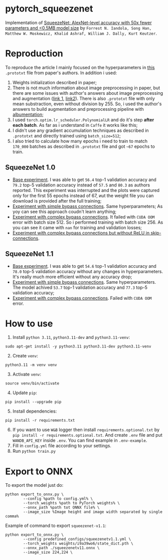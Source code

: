# pytorch_squeezenet
Implementation of [SqueezeNet: AlexNet-level accuracy with 50x fewer parameters and <0.5MB model size](https://arxiv.org/abs/1602.07360v4) by `Forrest N. Iandola, Song Han, Matthew W. Moskewicz, Khalid Ashraf, William J. Dally, Kurt Keutzer`.

# Reproduction
To reproduce the article I mainly focused on the hyperparameters in [this](https://github.com/forresti/SqueezeNet/blob/master/SqueezeNet_v1.0/solver.prototxt) `.prototxt` file from paper's authors. In addition i used:

1. Weights initialization described in paper;
2. There is not much information about image preprocessing in paper, but there are some issues with author's answers about image preprocessing and augmentation ([link 1](https://github.com/forresti/SqueezeNet/issues/8), [link2](https://github.com/forresti/SqueezeNet/issues/62)). There is also `.prototxt` file with only mean substraction, even without division by 255. So, i used the author's answers to build augmentation and preprocessing pipeline with [albumentation](https://github.com/albumentations-team/albumentations);
3. I used `torch.optim.lr_scheduler.PolynomialLR` and do it's step __after each batch__. As far as i understand in `Caffe` it works like this;
4. I didn't use any gradient accumulation techniques as described in `.prototxt` and directly trained using `batch_size=512`;
5. I also tried to calculate how many epochs i need to train to match `170_000` batches as described in `.prototxt` file and got `~67` epochs to train.

## SqueezeNet 1.0
 - [Base experiment](https://wandb.ai/xevolesi/SqueezeNet/runs/4ynby67q/overview?workspace=user-xevolesi). I was able to get `56.4` top-1 validation accuracy and `79.2` top-5 validation accuracy instead of `57.5` and `80.3` as authors reported. This experiment was interrupted and the plots were captured only for the first 55 epochs instead of 67, иut the weight file you can download is provided after the full training;
 - [Experiment with simple bypass connections](https://wandb.ai/xevolesi/SqueezeNet/runs/q3wzwk8o/overview?workspace=user-xevolesi). Same hyperparameters; As yoy can see this approach coudn't learn anything;
 - [Experiment with complex bypass connections](https://wandb.ai/xevolesi/SqueezeNet/runs/5owzmth4/overview?workspace=user-xevolesi). It failed with `CUDA OOM` error with batch size 512. So i performed training with batch size 256. As you can see it came with `nan` for training and validation losses;
 - [Experiment with complex bypass connections but without ReLU in skip-connections](https://wandb.ai/xevolesi/SqueezeNet/runs/5owzmth4/overview?workspace=user-xevolesi).

## SqueezeNet 1.1
 - [Base experiment](https://wandb.ai/xevolesi/SqueezeNet/runs/i9a39wo6/overview?workspace=user-xevolesi). I was able to get `54.6` top-1 validation accuracy and `78.0` top-5 validation accuracy without any changes in hyperparameters. It's really much more efficient without any accuracy drop;
 - [Experiment with simple bypass connections](https://wandb.ai/xevolesi/SqueezeNet/runs/shqjq8ut/overview?workspace=user-xevolesi). Same hyperparameters. The model achived `53.7` top-1 validation accuracy and `77.3` top-5 validation accuracy;
 - [Experiment with complex bypass connections](https://wandb.ai/xevolesi/SqueezeNet/runs/aie7p5wn/overview?workspace=user-xevolesi). Failed with `CUDA OOM` error.

# How to use
1. Install `python 3.11`, `python3.11-dev` and `python3.11-venv`:
```
sudo apt-get install -y python3.11 python3.11-dev python3.11-venv
```
2. Create `venv`:
```
python3.11 -m venv venv
```
3. Activate `venv`:
```
source venv/bin/activate
```
4. Update `pip`:
```
pip install --upgrade pip
```
5. Install dependencies:
```
pip install -r requirements.txt
```
6. If you want to use `W&B` logger then install `requirements.optional.txt` by `pip install -r requirements.optional.txt`. And create `.env` file and put `WANDB_API_KEY` inside `.env`. You can find example in `.env-example`.
7. Fill in `config.yml` file according to your settings.
8. Run `python train.py`

# Export to ONNX
To export the model just do:

```
python export_to_onnx.py \
		--config %path to config.yml% \
		--torch_weights %path to PyTorch weights% \
		--onnx_path %path tot ONNX file% \
		--image_size %Image height and image width separated by single comma%
```

Example of command to export `squeezenet-v1.1`:

```
python export_to_onnx.py \
		--config predefined_configs/squeezenetv1.1.yml \
		--torch_weights weights/i9a39wo6/state_dict.pth \
		--onnx_path ./squeezenetv11.onnx \
		--image_size 224,224 \
```
